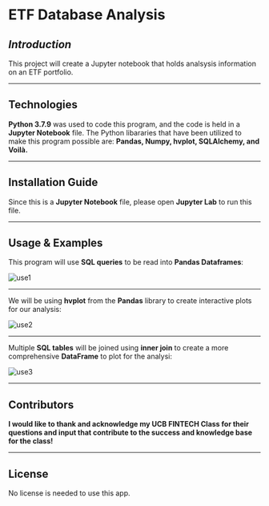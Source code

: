 # ETF Database Analysis

## *Introduction*

This project will create a Jupyter notebook that holds analsysis information on an ETF portfolio.

---

## Technologies

**Python 3.7.9** was used to code this program, and the code is held in a **Jupyter Notebook** file.  The Python libararies that have been utilized to make this program possible are: **Pandas, Numpy, hvplot, SQLAlchemy, and  Voilà.**

---

## Installation Guide

Since this is a **Jupyter Notebook** file, please open **Jupyter Lab** to run this file.

---

## Usage & Examples

This program will use **SQL queries** to be read into **Pandas Dataframes**:

![use1](https://user-images.githubusercontent.com/80929342/118414729-268d3680-b65b-11eb-9da8-9a32a492afee.JPG)

---

We will be using **hvplot** from the **Pandas** library to create interactive plots for our analysis:

![use2](https://user-images.githubusercontent.com/80929342/118414755-46245f00-b65b-11eb-8b23-bf424e5ada8a.JPG)

---

Multiple **SQL tables** will be joined using **inner join** to create a more comprehensive **DataFrame** to plot for the analysi:

![use3](https://user-images.githubusercontent.com/80929342/118414833-b16e3100-b65b-11eb-9d25-2b8da2b4a3ee.JPG)

---

## Contributors

**I would like to thank and acknowledge my UCB FINTECH Class for their questions and input that contribute to the success and knowledge base for the class!**

---

## License

No license is needed to use this app.

